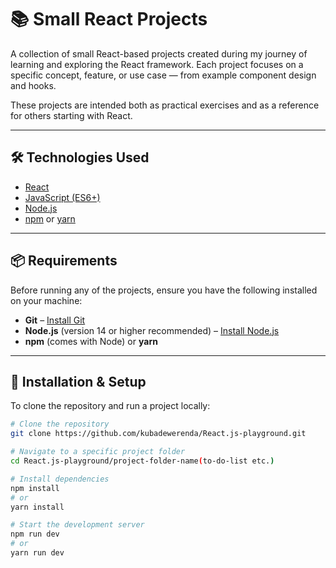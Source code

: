 # 📚 Small React Projects

A collection of small React-based projects created during my journey of learning and exploring the React framework. Each project focuses on a specific concept, feature, or use case — from example component design and hooks.

These projects are intended both as practical exercises and as a reference for others starting with React.

---

## 🛠️ Technologies Used

- [React](https://reactjs.org/)
- [JavaScript (ES6+)](https://developer.mozilla.org/en-US/docs/Web/JavaScript)
- [Node.js](https://nodejs.org/)
- [npm](https://www.npmjs.com/) or [yarn](https://yarnpkg.com/)

---

## 📦 Requirements

Before running any of the projects, ensure you have the following installed on your machine:

- **Git** – [Install Git](https://git-scm.com/downloads)
- **Node.js** (version 14 or higher recommended) – [Install Node.js](https://nodejs.org/)
- **npm** (comes with Node) or **yarn**

---

## 🚀 Installation & Setup

To clone the repository and run a project locally:

```bash
# Clone the repository
git clone https://github.com/kubadewerenda/React.js-playground.git

# Navigate to a specific project folder
cd React.js-playground/project-folder-name(to-do-list etc.)

# Install dependencies
npm install
# or
yarn install

# Start the development server
npm run dev
# or
yarn run dev
